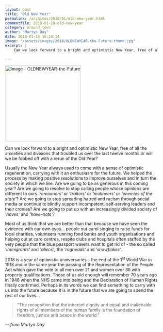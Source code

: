 ```yaml
---
layout: post
title: "Old New Year"
permalink: /archives/2018/01/old-new-year.html
commentfile: 2018-01-18-old-new-year
category: around_town
author: "Martyn Day"
date: 2018-01-18 16:19:14
image: "/assets/images/2018/OLDNEWYEAR-the-Future-thumb.jpg"
excerpt: |
    Can we look forward to a bright and optimistic New Year, free of all the anxieties and divisions that troubled us over the last twelve months or will we be fobbed off with a rerun of the Old Year?

---
```


<a href="/assets/images/2018/OLDNEWYEAR-the-Future.jpg" title="Click for a larger image"><img src="/assets/images/2018/OLDNEWYEAR-the-Future-thumb.jpg" width="250" alt="Image - OLDNEWYEAR-the-Future"  class="photo right"/></a>

Can we look forward to a bright and optimistic New Year, free of all the anxieties and divisions that troubled us over the last twelve months or will we be fobbed off with a rerun of the Old Year?

Usually the New Year always used to come with a sense of optimistic regeneration, carrying with it an enthusiasm for the future. We helped the process by making positive resolutions to improve ourselves and in turn the society in which we live. Are we going to be as generous in this coming year? Are we going to resolve to stop calling people whose opinions are different to ours  <em>'remoaners'</em> or  <em>'traitors'</em> or  <em>'mutineers'</em> or  <em>'enemies of the state'</em>? Are we going to stop spreading hatred and racism through social media or continue to blindly support incompetent, self-serving leaders and their cronies? Are we going to put up with an increasingly divided society of  <em>'haves'</em> and  <em>'have-nots'</em>?

Most of us think that we are better than that because we have seen the evidence with our own eyes... people out carol singing to raise funds for local charities, volunteers running food banks and youth organisations and helping out at care centres, respite clubs and hospitals often staffed by the very people that the blue passport wavers want to get rid of - the so called  <em>'immigrants'</em> and  <em>'aliens'</em>, the  <em>'ragheads'</em> and  <em>'snowflakes'</em>.

2018 is a year of optimistic anniversaries - the end of the 1<sup>st</sup> World War in 1918 and in the same year the passing of the Representation of the People Act which gave the vote to all men over 21 and women over 30 with property qualifications. Those of us old enough will remember 70 years ago in 1948 when the NHS came into being and the Declaration of Human Rights finally confirmed. Perhaps in its words we can find something to carry with us into the future because it is in the future that we are going to spend the rest of our lives...

> "The recognition that the inherent dignity and equal and inalienable rights of all members of the human family is the foundation of freedom, justice and peace in the world."


<cite>-- from Martyn Day</cite>
